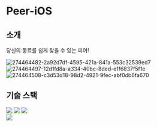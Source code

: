 # Peer-iOS

## 소개

당신의 동료를 쉽게 찾을 수 있는 피어!

![274464482-2a92d7df-4595-421a-841a-553c32539ed7](https://github.com/peer-42seoul/Peer-iOS/assets/54823522/5c16590d-5fd8-4940-b6d7-1a72a1384cf7)
![274464497-12d1fd8a-a334-40bc-8ded-e1f6837f5f1e](https://github.com/peer-42seoul/Peer-iOS/assets/54823522/deee8dd9-0fa1-4a73-9ea1-52494ee6cc1d)
![274464508-c3d53d18-98d2-4921-9fec-abf0db6fa670](https://github.com/peer-42seoul/Peer-iOS/assets/54823522/cf2dd424-e306-4900-a58d-6b6b77942cd4)

## 기술 스택

<img src="https://img.shields.io/badge/xcode-#147EFB?style=for-the-badge&logo=xcode&logoColor=white">
<img src="https://img.shields.io/badge/swift-#F05138?style=for-the-badge&logo=swift&logoColor=white">
<img src="https://img.shields.io/badge/uikit-#2396F3?style=for-the-badge&logo=uikit&logoColor=white">
<br>

<img src="https://img.shields.io/badge/git-#F05032?style=for-the-badge&logo=git&logoColor=white">

